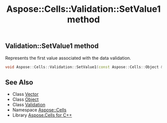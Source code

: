 ﻿---
title: Aspose::Cells::Validation::SetValue1 method
linktitle: SetValue1
second_title: Aspose.Cells for C++ API Reference
description: 'Aspose::Cells::Validation::SetValue1 method. Represents the first value associated with the data validation in C++.'
type: docs
weight: 3200
url: /cpp/aspose.cells/validation/setvalue1/
---
## Validation::SetValue1 method


Represents the first value associated with the data validation.

```cpp
void Aspose::Cells::Validation::SetValue1(const Aspose::Cells::Object &value)
```

## See Also

* Class [Vector](../../vector/)
* Class [Object](../../object/)
* Class [Validation](../)
* Namespace [Aspose::Cells](../../)
* Library [Aspose.Cells for C++](../../../)
